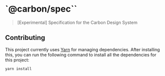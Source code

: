 # `@carbon/spec``

> [Experimental] Specification for the Carbon Design System

## Contributing

This project currently uses [Yarn](https://yarnpkg.com/en/docs/install) for
managing dependencies. After installing this, you can run the following command
to install all the dependencies for this project:

```bash
yarn install
```
